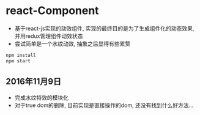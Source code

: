 # react-Component
*   基于react-js实现的动效组件, 实现的最终目的是为了生成组件化的动态效果, 并用redux管理组件动效状态
*   尝试简单是一个水纹动效, 抽象之后显得有些累赘

```bash
npm install
npm start
```
## 2016年11月9日
*   完成水纹特效的模块化
*   对于true dom的删除, 目前实现是直接操作的dom, 还没有找到什么好方法...
